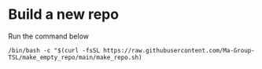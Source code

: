 # Build a new repo


Run the command below

`/bin/bash -c "$(curl -fsSL https://raw.githubusercontent.com/Ma-Group-TSL/make_empty_repo/main/make_repo.sh)`